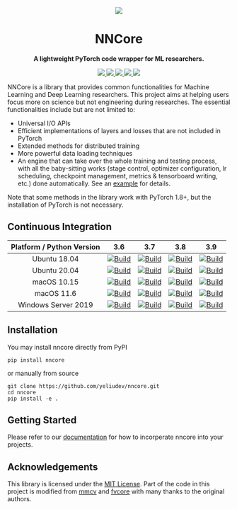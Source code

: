 <p align="center">
  <img src="https://raw.githubusercontent.com/yeliudev/nncore/main/.github/nncore-logo.svg">
</p>

<h1 align="center">NNCore</h1>

<p align="center">
  <strong>A lightweight PyTorch code wrapper for ML researchers.</strong>
</p>

<p align="center">
  <a href="https://pypi.org/project/nncore">
    <img src="https://badgen.net/pypi/v/nncore?label=PyPI&icon=pypi&cache=300">
  </a>
  <a href="https://pypistats.org/packages/nncore">
    <img src="https://badgen.net/runkit/yeliudev/pypi-downloads/nncore/month?cache=300">
  </a>
  <a href="https://github.com/yeliudev/nncore/blob/main/LICENSE">
    <img src="https://badgen.net/github/license/yeliudev/nncore?label=License&cache=300">
  </a>
  <a href="https://coveralls.io/github/yeliudev/nncore?branch=main">
    <img src="https://badgen.net/coveralls/c/github/yeliudev/nncore/main?label=Coverage&cache=300">
  </a>
  <a href="https://www.codacy.com/gh/yeliudev/nncore/dashboard?utm_source=github.com&amp;utm_medium=referral&amp;utm_content=yeliudev/nncore&amp;utm_campaign=Badge_Grade">
    <img src="https://badgen.net/codacy/grade/93d963e3247e43eb86d282cffacf0125?label=Code%20Quality&icon=codacy&cache=300">
  </a>
</p>

NNCore is a library that provides common functionalities for Machine Learning and Deep Learning researchers. This project aims at helping users focus more on science but not engineering during researches. The essential functionalities include but are not limited to:

- Universal I/O APIs
- Efficient implementations of layers and losses that are not included in PyTorch
- Extended methods for distributed training
- More powerful data loading techniques
- An engine that can take over the whole training and testing process, with all the baby-sitting works (stage control, optimizer configuration, lr scheduling, checkpoint management, metrics & tensorboard writing, etc.) done automatically. See an [example](https://github.com/yeliudev/nncore/blob/main/examples/mnist.py) for details.

Note that some methods in the library work with PyTorch 1.8+, but the installation of PyTorch is not necessary.

## Continuous Integration

| Platform / Python Version | 3.6 | 3.7 | 3.8 | 3.9 |
| :-: | :-: | :-: | :-: | :-: |
| Ubuntu 18.04 | [![Build](https://badgen.net/runkit/yeliudev/nncore-badge/0?icon=github&cache=300)][link] | [![Build](https://badgen.net/runkit/yeliudev/nncore-badge/1?icon=github&cache=300)][link] | [![Build](https://badgen.net/runkit/yeliudev/nncore-badge/2?icon=github&cache=300)][link] | [![Build](https://badgen.net/runkit/yeliudev/nncore-badge/3?icon=github&cache=300)][link] |
| Ubuntu 20.04 | [![Build](https://badgen.net/runkit/yeliudev/nncore-badge/4?icon=github&cache=300)][link] | [![Build](https://badgen.net/runkit/yeliudev/nncore-badge/5?icon=github&cache=300)][link] | [![Build](https://badgen.net/runkit/yeliudev/nncore-badge/6?icon=github&cache=300)][link] | [![Build](https://badgen.net/runkit/yeliudev/nncore-badge/7?icon=github&cache=300)][link] |
| macOS 10.15 | [![Build](https://badgen.net/runkit/yeliudev/nncore-badge/8?icon=github&cache=300)][link] | [![Build](https://badgen.net/runkit/yeliudev/nncore-badge/9?icon=github&cache=300)][link] | [![Build](https://badgen.net/runkit/yeliudev/nncore-badge/10?icon=github&cache=300)][link] | [![Build](https://badgen.net/runkit/yeliudev/nncore-badge/11?icon=github&cache=300)][link] |
| macOS 11.6 | [![Build](https://badgen.net/runkit/yeliudev/nncore-badge/12?icon=github&cache=300)][link] | [![Build](https://badgen.net/runkit/yeliudev/nncore-badge/13?icon=github&cache=300)][link] | [![Build](https://badgen.net/runkit/yeliudev/nncore-badge/14?icon=github&cache=300)][link] | [![Build](https://badgen.net/runkit/yeliudev/nncore-badge/15?icon=github&cache=300)][link] |
| Windows Server 2019 | [![Build](https://badgen.net/runkit/yeliudev/nncore-badge/16?icon=github&cache=300)][link] | [![Build](https://badgen.net/runkit/yeliudev/nncore-badge/17?icon=github&cache=300)][link] | [![Build](https://badgen.net/runkit/yeliudev/nncore-badge/18?icon=github&cache=300)][link] | [![Build](https://badgen.net/runkit/yeliudev/nncore-badge/19?icon=github&cache=300)][link] |

## Installation

You may install nncore directly from PyPI

```
pip install nncore
```

or manually from source

```
git clone https://github.com/yeliudev/nncore.git
cd nncore
pip install -e .
```

## Getting Started

Please refer to our [documentation](https://nncore.readthedocs.io/) for how to incorperate nncore into your projects.

## Acknowledgements

This library is licensed under the [MIT License](https://github.com/yeliudev/nncore/blob/main/LICENSE). Part of the code in this project is modified from [mmcv](https://github.com/open-mmlab/mmcv) and [fvcore](https://github.com/facebookresearch/fvcore) with many thanks to the original authors.

[link]: https://github.com/yeliudev/nncore/actions/workflows/build.yml
